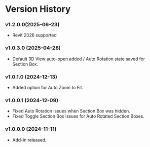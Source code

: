 # Version History

### v1.2.0.0(2025-06-23)&#x20;

* Revit 2026 supported

### v1.0.3.0 (2025-04-28)

* Default 3D View auto-open added / Auto Rotation state saved for Section Box.

### v1.0.1.0 (2024-12-13)

* Added option for Auto Zoom to Fit.

### v1.0.0.1 (2024-12-09)

* Fixed Auto Rotation issues when Section Box was hidden.
* Fixed Toggle Section Box issues for Auto Rotated Section Boxes.

### v1.0.0.0 (2024-11-11)

* Add-in released.
